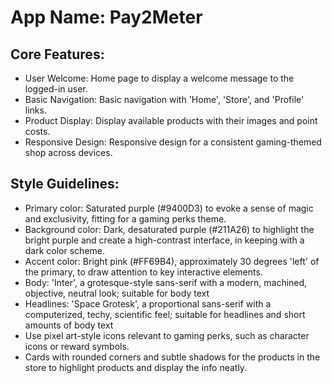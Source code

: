 # **App Name**: Pay2Meter

## Core Features:

- User Welcome: Home page to display a welcome message to the logged-in user.
- Basic Navigation: Basic navigation with 'Home', 'Store', and 'Profile' links.
- Product Display: Display available products with their images and point costs.
- Responsive Design: Responsive design for a consistent gaming-themed shop across devices.

## Style Guidelines:

- Primary color: Saturated purple (#9400D3) to evoke a sense of magic and exclusivity, fitting for a gaming perks theme.
- Background color: Dark, desaturated purple (#211A26) to highlight the bright purple and create a high-contrast interface, in keeping with a dark color scheme.
- Accent color: Bright pink (#FF69B4), approximately 30 degrees 'left' of the primary, to draw attention to key interactive elements.
- Body: 'Inter', a grotesque-style sans-serif with a modern, machined, objective, neutral look; suitable for body text
- Headlines: 'Space Grotesk', a proportional sans-serif with a computerized, techy, scientific feel; suitable for headlines and short amounts of body text
- Use pixel art-style icons relevant to gaming perks, such as character icons or reward symbols.
- Cards with rounded corners and subtle shadows for the products in the store to highlight products and display the info neatly.